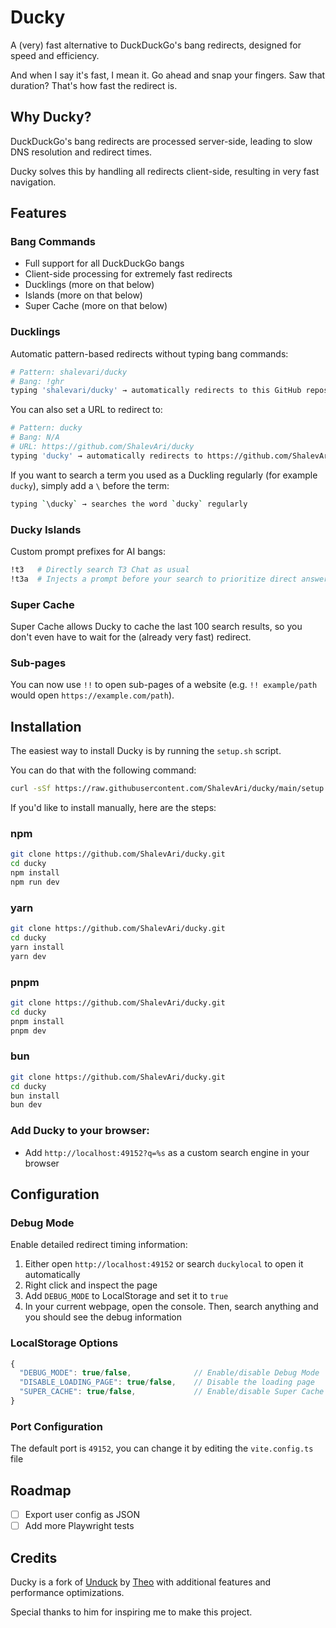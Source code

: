 # Ducky

A (very) fast alternative to DuckDuckGo's bang redirects, designed for speed and efficiency.

And when I say it's fast, I mean it. Go ahead and snap your fingers. Saw that duration? That's how fast the redirect is.

## Why Ducky?

DuckDuckGo's bang redirects are processed server-side, leading to slow DNS resolution and redirect times.

Ducky solves this by handling all redirects client-side, resulting in very fast navigation.

## Features

### Bang Commands

- Full support for all DuckDuckGo bangs
- Client-side processing for extremely fast redirects
- Ducklings (more on that below)
- Islands (more on that below)
- Super Cache (more on that below)

### Ducklings

Automatic pattern-based redirects without typing bang commands:

```bash
# Pattern: shalevari/ducky
# Bang: !ghr
typing 'shalevari/ducky' → automatically redirects to this GitHub repository
```

You can also set a URL to redirect to:

```bash
# Pattern: ducky
# Bang: N/A
# URL: https://github.com/ShalevAri/ducky
typing 'ducky' → automatically redirects to https://github.com/ShalevAri/ducky
```

If you want to search a term you used as a Duckling regularly (for example `ducky`), simply add a `\` before the term:

```bash
typing `\ducky` → searches the word `ducky` regularly
```

### Ducky Islands

Custom prompt prefixes for AI bangs:

```bash
!t3   # Directly search T3 Chat as usual
!t3a  # Injects a prompt before your search to prioritize direct answers
```

### Super Cache

Super Cache allows Ducky to cache the last 100 search results, so you don't even have to wait for the (already very fast) redirect.

### Sub-pages

You can now use `!!` to open sub-pages of a website (e.g. `!! example/path` would open `https://example.com/path`).

## Installation

The easiest way to install Ducky is by running the `setup.sh` script.

You can do that with the following command:

```bash
curl -sSf https://raw.githubusercontent.com/ShalevAri/ducky/main/setup.sh | bash
```

If you'd like to install manually, here are the steps:

### npm

```bash
git clone https://github.com/ShalevAri/ducky.git
cd ducky
npm install
npm run dev
```

### yarn

```bash
git clone https://github.com/ShalevAri/ducky.git
cd ducky
yarn install
yarn dev
```

### pnpm

```bash
git clone https://github.com/ShalevAri/ducky.git
cd ducky
pnpm install
pnpm dev
```

### bun

```bash
git clone https://github.com/ShalevAri/ducky.git
cd ducky
bun install
bun dev
```

### Add Ducky to your browser:

- Add `http://localhost:49152?q=%s` as a custom search engine in your browser

## Configuration

### Debug Mode

Enable detailed redirect timing information:

1. Either open `http://localhost:49152` or search `duckylocal` to open it automatically
2. Right click and inspect the page
3. Add `DEBUG_MODE` to LocalStorage and set it to `true`
4. In your current webpage, open the console. Then, search anything and you should see the debug information

### LocalStorage Options

```javascript
{
  "DEBUG_MODE": true/false,              // Enable/disable Debug Mode
  "DISABLE_LOADING_PAGE": true/false,    // Disable the loading page
  "SUPER_CACHE": true/false,             // Enable/disable Super Cache
}
```

### Port Configuration

The default port is `49152`, you can change it by editing the `vite.config.ts` file

## Roadmap

- [ ] Export user config as JSON
- [ ] Add more Playwright tests

## Credits

Ducky is a fork of [Unduck](https://github.com/t3dotgg/unduck) by [Theo](https://github.com/t3dotgg) with additional features and performance optimizations.

Special thanks to him for inspiring me to make this project.
